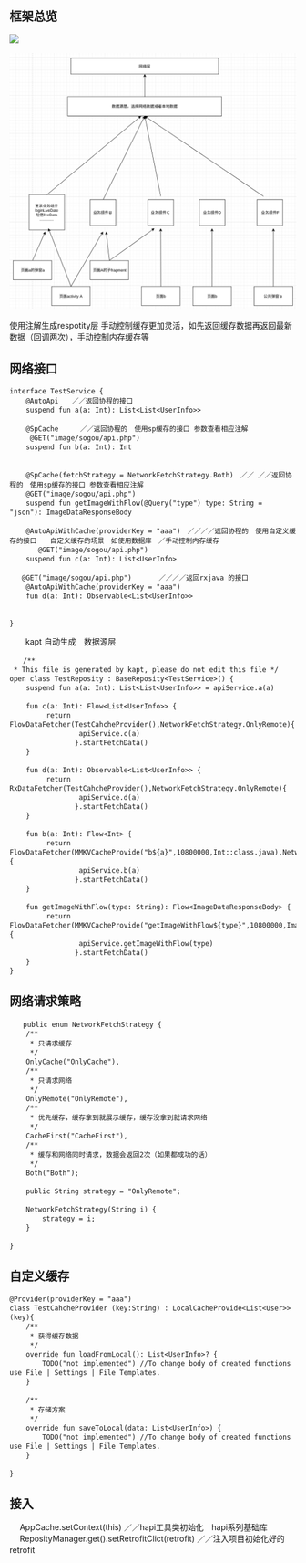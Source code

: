 


 






## 框架总览 ##
[![](https://jitpack.io/v/MJLblabla/hapiReposity.svg)](https://jitpack.io/#MJLblabla/hapiReposity)

![此处输入图片的描述][1]

使用注解生成respotity层
手动控制缓存更加灵活，如先返回缓存数据再返回最新数据（回调两次），手动控制内存缓存等


## 网络接口 ##



    interface TestService {
        @AutoApi　　／／返回协程的接口
        suspend fun a(a: Int): List<List<UserInfo>>

        @SpCache　　  ／／返回协程的　使用sp缓存的接口 参数查看相应注解
         @GET("image/sogou/api.php")
        suspend fun b(a: Int): Int


        @SpCache(fetchStrategy = NetworkFetchStrategy.Both)　／／ ／／返回协程的　使用sp缓存的接口 参数查看相应注解
        @GET("image/sogou/api.php")
        suspend fun getImageWithFlow(@Query("type") type: String = "json"): ImageDataResponseBody

        @AutoApiWithCache(providerKey = "aaa")　／／／／返回协程的　使用自定义缓存的接口　　自定义缓存的场景　如使用数据库　／手动控制内存缓存
           @GET("image/sogou/api.php")
        suspend fun c(a: Int): List<UserInfo>

       @GET("image/sogou/api.php")　　　　／／／／返回rxjava 的接口　
        @AutoApiWithCache(providerKey = "aaa")
        fun d(a: Int): Observable<List<UserInfo>>


    }

　　kapt 自动生成　数据源层

    　　/**
     * This file is generated by kapt, please do not edit this file */
    open class TestReposity : BaseReposity<TestService>() {
        suspend fun a(a: Int): List<List<UserInfo>> = apiService.a(a)

        fun c(a: Int): Flow<List<UserInfo>> {
             return FlowDataFetcher(TestCahcheProvider(),NetworkFetchStrategy.OnlyRemote){
                     apiService.c(a)
                    }.startFetchData()
        }

        fun d(a: Int): Observable<List<UserInfo>> {
             return RxDataFetcher(TestCahcheProvider(),NetworkFetchStrategy.OnlyRemote){
                     apiService.d(a)
                    }.startFetchData()
        }

        fun b(a: Int): Flow<Int> {
             return FlowDataFetcher(MMKVCacheProvide("b${a}",10800000,Int::class.java),NetworkFetchStrategy.CacheFirst){
                     apiService.b(a)
                    }.startFetchData()
        }

        fun getImageWithFlow(type: String): Flow<ImageDataResponseBody> {
             return FlowDataFetcher(MMKVCacheProvide("getImageWithFlow${type}",10800000,ImageDataResponseBody::class.java),NetworkFetchStrategy.Both){
                     apiService.getImageWithFlow(type)
                    }.startFetchData()
        }
    }

## 网络请求策略 ##

    　　public enum NetworkFetchStrategy {
        /**
         * 只请求缓存
         */
        OnlyCache("OnlyCache"),
        /**
         * 只请求网络
         */
        OnlyRemote("OnlyRemote"),
        /**
         * 优先缓存，缓存拿到就展示缓存，缓存没拿到就请求网络
         */
        CacheFirst("CacheFirst"),
        /**
         * 缓存和网络同时请求，数据会返回2次（如果都成功的话）
         */
        Both("Both");

        public String strategy = "OnlyRemote";

        NetworkFetchStrategy(String i) {
            strategy = i;
        }

    }
## 自定义缓存 ##

    @Provider(providerKey = "aaa")
    class TestCahcheProvider (key:String) : LocalCacheProvide<List<User>>(key){
        /**
         * 获得缓存数据
         */
        override fun loadFromLocal(): List<UserInfo>? {
            TODO("not implemented") //To change body of created functions use File | Settings | File Templates.
        }

        /**
         * 存储方案
         */
        override fun saveToLocal(data: List<UserInfo>) {
            TODO("not implemented") //To change body of created functions use File | Settings | File Templates.
        }

    }


## 接入 ##
　  AppCache.setContext(this) ／／hapi工具类初始化　hapi系列基础库
　  ReposityManager.get().setRetrofitClict(retrofit) ／／注入项目初始化好的retrofit
　


  [1]: https://github.com/MJLblabla/hapiVm/blob/latest_branch/img/ic.png